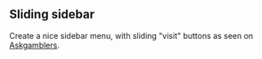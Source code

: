 ## Sliding sidebar

Create a nice sidebar menu, with sliding "visit" buttons as seen on [Askgamblers](https://imgur.com/a/MYw0j).